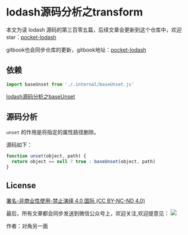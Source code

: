 # lodash源码分析之transform

本文为读 lodash 源码的第三百零五篇，后续文章会更新到这个仓库中，欢迎 star：[pocket-lodash](https://github.com/yeyuqiudeng/pocket-lodash)

gitbook也会同步仓库的更新，gitbook地址：[pocket-lodash](https://www.gitbook.com/book/yeyuqiudeng/pocket-lodash/details)

## 依赖

```javascript
import baseUnset from './.internal/baseUnset.js'
```

[lodash源码分析之baseUnset](./internal/baseUnset.md)


## 源码分析

`unset` 的作用是将指定的属性路径删除。

源码如下：

```javascript
function unset(object, path) {
  return object == null ? true : baseUnset(object, path)
}
```

## License 

[署名-非商业性使用-禁止演绎 4.0 国际 (CC BY-NC-ND 4.0)](http://creativecommons.org/licenses/by-nc-nd/4.0/)

最后，所有文章都会同步发送到微信公众号上，欢迎关注,欢迎提意见：  ![](https://raw.githubusercontent.com/yeyuqiudeng/resource/master/images/qrcode_front-end-article.jpg) 

作者：对角另一面 